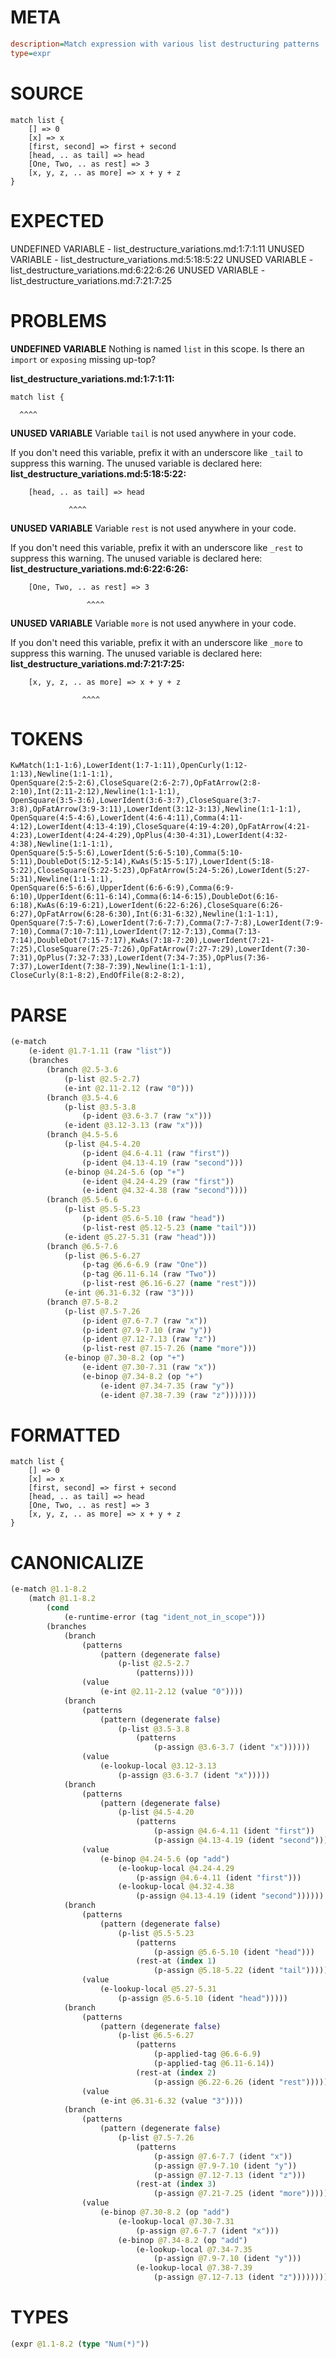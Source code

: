 # META
~~~ini
description=Match expression with various list destructuring patterns
type=expr
~~~
# SOURCE
~~~roc
match list {
    [] => 0
    [x] => x
    [first, second] => first + second
    [head, .. as tail] => head
    [One, Two, .. as rest] => 3
    [x, y, z, .. as more] => x + y + z
}
~~~
# EXPECTED
UNDEFINED VARIABLE - list_destructure_variations.md:1:7:1:11
UNUSED VARIABLE - list_destructure_variations.md:5:18:5:22
UNUSED VARIABLE - list_destructure_variations.md:6:22:6:26
UNUSED VARIABLE - list_destructure_variations.md:7:21:7:25
# PROBLEMS
**UNDEFINED VARIABLE**
Nothing is named `list` in this scope.
Is there an `import` or `exposing` missing up-top?

**list_destructure_variations.md:1:7:1:11:**
```roc
match list {
```
      ^^^^


**UNUSED VARIABLE**
Variable ``tail`` is not used anywhere in your code.

If you don't need this variable, prefix it with an underscore like `_tail` to suppress this warning.
The unused variable is declared here:
**list_destructure_variations.md:5:18:5:22:**
```roc
    [head, .. as tail] => head
```
                 ^^^^


**UNUSED VARIABLE**
Variable ``rest`` is not used anywhere in your code.

If you don't need this variable, prefix it with an underscore like `_rest` to suppress this warning.
The unused variable is declared here:
**list_destructure_variations.md:6:22:6:26:**
```roc
    [One, Two, .. as rest] => 3
```
                     ^^^^


**UNUSED VARIABLE**
Variable ``more`` is not used anywhere in your code.

If you don't need this variable, prefix it with an underscore like `_more` to suppress this warning.
The unused variable is declared here:
**list_destructure_variations.md:7:21:7:25:**
```roc
    [x, y, z, .. as more] => x + y + z
```
                    ^^^^


# TOKENS
~~~zig
KwMatch(1:1-1:6),LowerIdent(1:7-1:11),OpenCurly(1:12-1:13),Newline(1:1-1:1),
OpenSquare(2:5-2:6),CloseSquare(2:6-2:7),OpFatArrow(2:8-2:10),Int(2:11-2:12),Newline(1:1-1:1),
OpenSquare(3:5-3:6),LowerIdent(3:6-3:7),CloseSquare(3:7-3:8),OpFatArrow(3:9-3:11),LowerIdent(3:12-3:13),Newline(1:1-1:1),
OpenSquare(4:5-4:6),LowerIdent(4:6-4:11),Comma(4:11-4:12),LowerIdent(4:13-4:19),CloseSquare(4:19-4:20),OpFatArrow(4:21-4:23),LowerIdent(4:24-4:29),OpPlus(4:30-4:31),LowerIdent(4:32-4:38),Newline(1:1-1:1),
OpenSquare(5:5-5:6),LowerIdent(5:6-5:10),Comma(5:10-5:11),DoubleDot(5:12-5:14),KwAs(5:15-5:17),LowerIdent(5:18-5:22),CloseSquare(5:22-5:23),OpFatArrow(5:24-5:26),LowerIdent(5:27-5:31),Newline(1:1-1:1),
OpenSquare(6:5-6:6),UpperIdent(6:6-6:9),Comma(6:9-6:10),UpperIdent(6:11-6:14),Comma(6:14-6:15),DoubleDot(6:16-6:18),KwAs(6:19-6:21),LowerIdent(6:22-6:26),CloseSquare(6:26-6:27),OpFatArrow(6:28-6:30),Int(6:31-6:32),Newline(1:1-1:1),
OpenSquare(7:5-7:6),LowerIdent(7:6-7:7),Comma(7:7-7:8),LowerIdent(7:9-7:10),Comma(7:10-7:11),LowerIdent(7:12-7:13),Comma(7:13-7:14),DoubleDot(7:15-7:17),KwAs(7:18-7:20),LowerIdent(7:21-7:25),CloseSquare(7:25-7:26),OpFatArrow(7:27-7:29),LowerIdent(7:30-7:31),OpPlus(7:32-7:33),LowerIdent(7:34-7:35),OpPlus(7:36-7:37),LowerIdent(7:38-7:39),Newline(1:1-1:1),
CloseCurly(8:1-8:2),EndOfFile(8:2-8:2),
~~~
# PARSE
~~~clojure
(e-match
	(e-ident @1.7-1.11 (raw "list"))
	(branches
		(branch @2.5-3.6
			(p-list @2.5-2.7)
			(e-int @2.11-2.12 (raw "0")))
		(branch @3.5-4.6
			(p-list @3.5-3.8
				(p-ident @3.6-3.7 (raw "x")))
			(e-ident @3.12-3.13 (raw "x")))
		(branch @4.5-5.6
			(p-list @4.5-4.20
				(p-ident @4.6-4.11 (raw "first"))
				(p-ident @4.13-4.19 (raw "second")))
			(e-binop @4.24-5.6 (op "+")
				(e-ident @4.24-4.29 (raw "first"))
				(e-ident @4.32-4.38 (raw "second"))))
		(branch @5.5-6.6
			(p-list @5.5-5.23
				(p-ident @5.6-5.10 (raw "head"))
				(p-list-rest @5.12-5.23 (name "tail")))
			(e-ident @5.27-5.31 (raw "head")))
		(branch @6.5-7.6
			(p-list @6.5-6.27
				(p-tag @6.6-6.9 (raw "One"))
				(p-tag @6.11-6.14 (raw "Two"))
				(p-list-rest @6.16-6.27 (name "rest")))
			(e-int @6.31-6.32 (raw "3")))
		(branch @7.5-8.2
			(p-list @7.5-7.26
				(p-ident @7.6-7.7 (raw "x"))
				(p-ident @7.9-7.10 (raw "y"))
				(p-ident @7.12-7.13 (raw "z"))
				(p-list-rest @7.15-7.26 (name "more")))
			(e-binop @7.30-8.2 (op "+")
				(e-ident @7.30-7.31 (raw "x"))
				(e-binop @7.34-8.2 (op "+")
					(e-ident @7.34-7.35 (raw "y"))
					(e-ident @7.38-7.39 (raw "z")))))))
~~~
# FORMATTED
~~~roc
match list {
	[] => 0
	[x] => x
	[first, second] => first + second
	[head, .. as tail] => head
	[One, Two, .. as rest] => 3
	[x, y, z, .. as more] => x + y + z
}
~~~
# CANONICALIZE
~~~clojure
(e-match @1.1-8.2
	(match @1.1-8.2
		(cond
			(e-runtime-error (tag "ident_not_in_scope")))
		(branches
			(branch
				(patterns
					(pattern (degenerate false)
						(p-list @2.5-2.7
							(patterns))))
				(value
					(e-int @2.11-2.12 (value "0"))))
			(branch
				(patterns
					(pattern (degenerate false)
						(p-list @3.5-3.8
							(patterns
								(p-assign @3.6-3.7 (ident "x"))))))
				(value
					(e-lookup-local @3.12-3.13
						(p-assign @3.6-3.7 (ident "x")))))
			(branch
				(patterns
					(pattern (degenerate false)
						(p-list @4.5-4.20
							(patterns
								(p-assign @4.6-4.11 (ident "first"))
								(p-assign @4.13-4.19 (ident "second"))))))
				(value
					(e-binop @4.24-5.6 (op "add")
						(e-lookup-local @4.24-4.29
							(p-assign @4.6-4.11 (ident "first")))
						(e-lookup-local @4.32-4.38
							(p-assign @4.13-4.19 (ident "second"))))))
			(branch
				(patterns
					(pattern (degenerate false)
						(p-list @5.5-5.23
							(patterns
								(p-assign @5.6-5.10 (ident "head")))
							(rest-at (index 1)
								(p-assign @5.18-5.22 (ident "tail"))))))
				(value
					(e-lookup-local @5.27-5.31
						(p-assign @5.6-5.10 (ident "head")))))
			(branch
				(patterns
					(pattern (degenerate false)
						(p-list @6.5-6.27
							(patterns
								(p-applied-tag @6.6-6.9)
								(p-applied-tag @6.11-6.14))
							(rest-at (index 2)
								(p-assign @6.22-6.26 (ident "rest"))))))
				(value
					(e-int @6.31-6.32 (value "3"))))
			(branch
				(patterns
					(pattern (degenerate false)
						(p-list @7.5-7.26
							(patterns
								(p-assign @7.6-7.7 (ident "x"))
								(p-assign @7.9-7.10 (ident "y"))
								(p-assign @7.12-7.13 (ident "z")))
							(rest-at (index 3)
								(p-assign @7.21-7.25 (ident "more"))))))
				(value
					(e-binop @7.30-8.2 (op "add")
						(e-lookup-local @7.30-7.31
							(p-assign @7.6-7.7 (ident "x")))
						(e-binop @7.34-8.2 (op "add")
							(e-lookup-local @7.34-7.35
								(p-assign @7.9-7.10 (ident "y")))
							(e-lookup-local @7.38-7.39
								(p-assign @7.12-7.13 (ident "z"))))))))))
~~~
# TYPES
~~~clojure
(expr @1.1-8.2 (type "Num(*)"))
~~~
